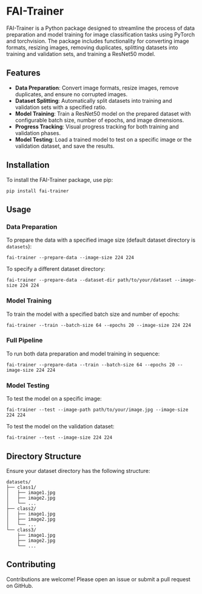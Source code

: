 FAI-Trainer
===========

FAI-Trainer is a Python package designed to streamline the process of data preparation and model training for image classification tasks using PyTorch and torchvision. The package includes functionality for converting image formats, resizing images, removing duplicates, splitting datasets into training and validation sets, and training a ResNet50 model.

Features
--------

*   **Data Preparation**: Convert image formats, resize images, remove duplicates, and ensure no corrupted images.
*   **Dataset Splitting**: Automatically split datasets into training and validation sets with a specified ratio.
*   **Model Training**: Train a ResNet50 model on the prepared dataset with configurable batch size, number of epochs, and image dimensions.
*   **Progress Tracking**: Visual progress tracking for both training and validation phases.
*   **Model Testing**: Load a trained model to test on a specific image or the validation dataset, and save the results.

Installation
------------

To install the FAI-Trainer package, use pip:

    pip install fai-trainer

Usage
-----

### Data Preparation

To prepare the data with a specified image size (default dataset directory is `datasets`):

    fai-trainer --prepare-data --image-size 224 224

To specify a different dataset directory:

    fai-trainer --prepare-data --dataset-dir path/to/your/dataset --image-size 224 224

### Model Training

To train the model with a specified batch size and number of epochs:

    fai-trainer --train --batch-size 64 --epochs 20 --image-size 224 224

### Full Pipeline

To run both data preparation and model training in sequence:

    fai-trainer --prepare-data --train --batch-size 64 --epochs 20 --image-size 224 224

### Model Testing

To test the model on a specific image:

    fai-trainer --test --image-path path/to/your/image.jpg --image-size 224 224

To test the model on the validation dataset:

    fai-trainer --test --image-size 224 224

Directory Structure
-------------------

Ensure your dataset directory has the following structure:

    
    datasets/
    ├── class1/
    │   ├── image1.jpg
    │   ├── image2.jpg
    │   └── ...
    ├── class2/
    │   ├── image1.jpg
    │   ├── image2.jpg
    │   └── ...
    └── class3/
        ├── image1.jpg
        ├── image2.jpg
        └── ...
        

Contributing
------------

Contributions are welcome! Please open an issue or submit a pull request on GitHub.